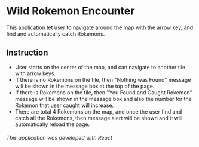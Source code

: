 # Wild Rokemon Encounter

This application let user to navigate around the map with the arrow key, and find and automatically catch Rokemons.

## Instruction

* User starts on the center of the map, and can navigate to another tile with arrow keys.
* If there is no Rokemons on the tile, then "Nothing was Found" message will be shown in the message box at the top of the page.
* If there is Rokemons on the tile, then "You Found and Caught Rokemon" message will be shown in the message box and also the number for the Rokemon that user caught will increase.
* There are total 4 Rokemons on the map, and once the user find and catch all the Rokemons, then message alert will be shown and it will automatically reload the page.


###### This application was developed with React